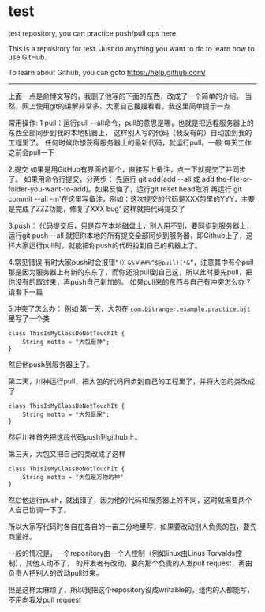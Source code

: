 ﻿test
====

test repository, you can practice push/pull ops here

This is a repository for test. Just do anything you want
to do to learn how to use GitHub.

To learn about Github, you can goto
https://help.github.com/

------------------------------------------
上面一点是俞博文写的，我删了他写的下面的东西，改成了一个简单的介绍。
当然，网上使用git的讲解非常多，大家自己搜搜看看，我这里简单提示一点

常用操作:
1 pull：运行pull --all命令，pull的意思是哪，也就是把远程服务器上的东西全部同步到我的本地机器上，
这样别人写的代码（我没有的）自动加到我的工程里了。
任何时候你想获得服务器上的最新代码，就运行pull。一般 每天工作之前会pull一下

2.提交
如果是用GitHub有界面的那个，直接写上备注，点一下就提交了并同步了。
如果用命令行提交，分两步：
先运行 git add(add --all 或 add the-file-or-folder-you-want-to-add)。如果反悔了，运行git reset head取消
再运行 git commit --all -m'在这里写备注，例如：这次提交的代码是XXX包里的YYY，主要是完成了ZZZ功能，修复了XXX bug'
这样就把代码提交了

3.push： 代码提交后，只是存在本地磁盘上，别人用不到，要同步到服务器上，
运行git push --all 就把你本地的所有提交全部同步到服务器，即Github上了，这样大家运行pull时，就能把你push的代码拉到自己的机器上了。

4.常见错误
有时大家push时会报错`“（）&%￥##%^$@pull)(*&”`，注意其中有个pull
那是因为服务器上有新的东东了，而你还没pull到自己这，所以此时要先pull，把你没有的取过来，再push自己新加的。
如果pull来的东西与自己有冲突怎么办？请看下一篇

5.冲突了怎么办：
例如
第一天，大包在 `com.bitranger.example.practice.bjt` 里写了一个类  
```
class ThisIsMyClassDoNotTouchIt {  
	String motto = "大包是神";  
}
```
然后他push到服务器上了。

第二天，川神运行pull，把大包的代码同步到自己的工程里了，并将大包的类改成了
```
class ThisIsMyClassDoNotTouchIt {     
	String motto = "大包是屎";     
}
```
然后川神首先把这段代码push到github上。

第三天，大包又把自己的类改成了这样  
```
class ThisIsMyClassDoNotTouchIt {     
	String motto = "大包是万物的神"     
}
```

然后他运行push，就出错了，因为他的代码和服务器上的不同，这时就需要两个人自己协调一下了。

所以大家写代码时各自在各自的一亩三分地里写，如果要改动别人负责的包，要先商量好。  

一般的情况是，一个repository由一个人控制（例如linux由Linus Torvalds控制），其他人动不了，
的开发者有改动，要向那个负责的人发pull request，再由负责人把别人的改动pull过来。

但是这样太麻烦了，所以我把这个repository设成writable的，组内的人都能写，不用向我发pull request








